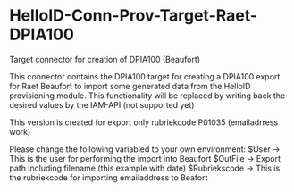 # HelloID-Conn-Prov-Target-Raet-DPIA100
Target connector for creation of DPIA100 (Beaufort)

This connector contains the DPIA100 target for creating a DPIA100 export for Raet Beaufort to import some generated data from the HelloID provisioning module. This functionality will be replaced by writing back the desired values by the IAM-API (not supported yet)

This version is created for export only rubriekcode P01035 (emailadrress work)

Please change the following variabled to your own environment:
$User -> This is the user for performing the import into Beaufort
$OutFile -> Export path including filename (this example with date)
$Rubriekscode -> This is the rubriekcode for importing emailaddress to Beafort